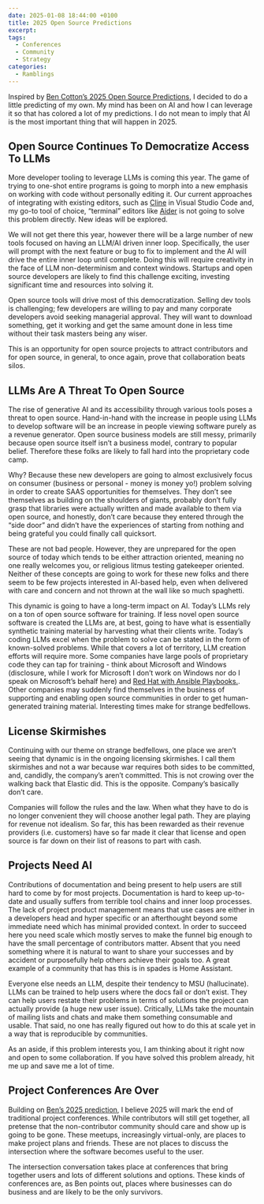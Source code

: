 ```yaml
---
date: 2025-01-08 18:44:00 +0100
title: 2025 Open Source Predictions
excerpt: 
tags:
  - Conferences
  - Community
  - Strategy
categories:
  - Ramblings
---
```


Inspired by [Ben Cotton’s 2025 Open Source Predictions](https://duckalignment.academy/open-source-trends-2025/), I decided to do a little predicting of my own. My mind has been on AI and how I can leverage it so that has colored a lot of my predictions. I do not mean to imply that AI is the most important thing that will happen in 2025.

## Open Source Continues To Democratize Access To LLMs

More developer tooling to leverage LLMs is coming this year. The game of trying to one-shot entire programs is going to morph into a new emphasis on working with code without personally editing it. Our current approaches of integrating with existing editors, such as [Cline](https://github.com/cline/cline) in Visual Studio Code and, my go-to tool of choice, “terminal” editors like [Aider](https://aider.chat/) is not going to solve this problem directly. New ideas will be explored.

We will not get there this year, however there will be a large number of new tools focused on having an LLM/AI driven inner loop. Specifically, the user will prompt with the next feature or bug to fix to implement and the AI will drive the entire inner loop until complete. Doing this will require creativity in the face of LLM non-determinism and context windows. Startups and open source developers are likely to find this challenge exciting, investing significant time and resources into solving it.

Open source tools will drive most of this democratization. Selling dev tools is challenging; few developers are willing to pay and many corporate developers avoid seeking managerial approval. They will want to download something, get it working and get the same amount done in less time without their task masters being any wiser.

This is an opportunity for open source projects to attract contributors and for open source, in general, to once again, prove that collaboration beats silos.

## LLMs Are A Threat To Open Source

The rise of generative AI and its accessibility through various tools poses a threat to open source. Hand-in-hand with the increase in people using LLMs to develop software will be an increase in people viewing software purely as a revenue generator. Open source business models are still messy, primarily because open source itself isn’t a business model, contrary to popular belief. Therefore these folks are likely to fall hard into the proprietary code camp.

Why? Because these new developers are going to almost exclusively focus on consumer (business or personal - money is money yo!) problem solving in order to create SAAS opportunities for themselves. They don’t see themselves as building on the shoulders of giants, probably don’t fully grasp that libraries were actually written and made available to them via open source, and honestly, don’t care because they entered through the “side door” and didn’t have the experiences of starting from nothing and being grateful you could finally call quicksort.

These are not bad people. However, they are unprepared for the open source of today which tends to be either attraction oriented, meaning no one really welcomes you, or religious litmus testing gatekeeper oriented. Neither of these concepts are going to work for these new folks and there seem to be few projects interested in AI-based help, even when delivered with care and concern and not thrown at the wall like so much spaghetti.

This dynamic is going to have a long-term impact on AI. Today’s LLMs rely on a ton of open source software for training. If less novel open source software is created the LLMs are, at best, going to have what is essentially synthetic training material by harvesting what their clients write. Today’s coding LLMs excel when the problem to solve can be stated in the form of known-solved problems. While that covers a lot of territory, LLM creation efforts will require more. Some companies have large pools of proprietary code they can tap for training - think about Microsoft and Windows (disclosure, while I work for Microsoft I don’t work on Windows nor do I speak on Microsoft’s behalf here) and [Red Hat with Ansible Playbooks.](https://developers.redhat.com/products/ansible/lightspeed). Other companies may suddenly find themselves in the business of supporting and enabling open source communities in order to get human-generated training material. Interesting times make for strange bedfellows.

## License Skirmishes

Continuing with our theme on strange bedfellows, one place we aren’t seeing that dynamic is in the ongoing licensing skirmishes. I call them skirmishes and not a war because war requires both sides to be committed, and, candidly, the company’s aren’t committed. This is not crowing over the walking back that Elastic did. This is the opposite. Company’s basically don’t care. 

Companies will follow the rules and the law. When what they have to do is no longer convenient they will choose another legal path. They are playing for revenue not idealism. So far, this has been rewarded as their revenue providers (i.e. customers) have so far made it clear that license and open source is far down on their list of reasons to part with cash.

## Projects Need AI

Contributions of documentation and being present to help users are still hard to come by for most projects. Documentation is hard to keep up-to-date and usually suffers from terrible tool chains and inner loop processes. The lack of project product management means that use cases are either in a developers head and hyper specific or an afterthought beyond some immediate need which has minimal provided context. In order to succeed here you need scale which mostly serves to make the funnel big enough to have the small percentage of contributors matter. Absent that you need something where it is natural to want to share your successes and by accident or purposefully help others achieve their goals too. A great example of a community that has this is in spades is Home Assistant.

Everyone else needs an LLM, despite their tendency to MSU (hallucinate). LLMs can be trained to help users where the docs fail or don’t exist. They can help users restate their problems in terms of solutions the project can actually provide (a huge new user issue). Critically, LLMs take the mountain of mailing lists and chats and make them something consumable and usable. That said, no one has really figured out how to do this at scale yet in a way that is reproducible by communities.

As an aside, if this problem interests you, I am thinking about it right now and open to some collaboration. If you have solved this problem already, hit me up and save me a lot of time.

## Project Conferences Are Over

Building on [Ben’s 2025 prediction](https://duckalignment.academy/open-source-trends-2025/#Inequity), I believe 2025 will mark the end of traditional project conferences. While contributors will still get together, all pretense that the non-contributor community should care and show up is going to be gone. These meetups, increasingly virtual-only, are places to make project plans and friends. These are not places to discuss the intersection where the software becomes useful to the user.

The intersection conversation takes place at conferences that bring together users and lots of different solutions and options. These kinds of conferences are, as Ben points out, places where businesses can do business and are likely to be the only survivors.